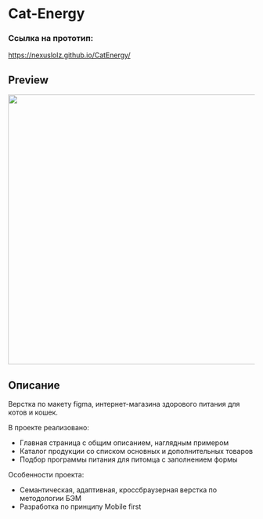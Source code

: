 # Cat-Energy

### Ссылка на прототип:
 https://nexuslolz.github.io/CatEnergy/

## Preview

<img src='img/CatEnergy.gif' width='550'>

## Описание

Верстка по макету figma, интернет-магазина здорового питания для котов и кошек.

В проекте реализовано:
- Главная страница с общим описанием, наглядным примером
- Каталог продукции со списком основных и дополнительных товаров
- Подбор программы питания для питомца с заполнением формы

Особенности проекта:
- Семантическая, адаптивная, кроссбраузерная верстка по методологии БЭМ
- Разработка по принципу Mobile first
